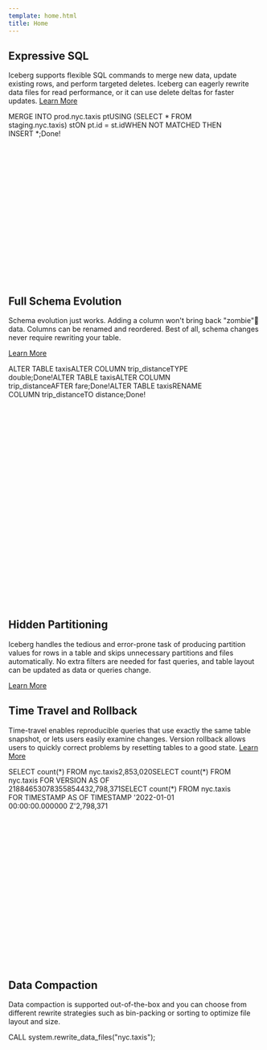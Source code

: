 ```yaml
---
template: home.html
title: Home
---
```


<!--
 - Licensed to the Apache Software Foundation (ASF) under one or more
 - contributor license agreements.  See the NOTICE file distributed with
 - this work for additional information regarding copyright ownership.
 - The ASF licenses this file to You under the Apache License, Version 2.0
 - (the "License"); you may not use this file except in compliance with
 - the License.  You may obtain a copy of the License at
 -
 -   http://www.apache.org/licenses/LICENSE-2.0
 -
 - Unless required by applicable law or agreed to in writing, software
 - distributed under the License is distributed on an "AS IS" BASIS,
 - WITHOUT WARRANTIES OR CONDITIONS OF ANY KIND, either express or implied.
 - See the License for the specific language governing permissions and
 - limitations under the License.
 -->
<link href="https://cdn.jsdelivr.net/gh/apache/iceberg-docs@main/iceberg-theme/static/css/termynal.css" rel="stylesheet">
<style>
section#intro {
    display: block;
    max-width: 100%;
    margin: 0;
    padding: 0;
}

.intro-header {
background: url(assets/images/intro-bg.webp) no-repeat center center;
background-size: cover;
}
</style>

<section id="intro">
   <div class="intro-header">
   </div>
</section>



## Expressive SQL

Iceberg supports flexible SQL commands to merge new data, update existing rows, and perform targeted deletes. Iceberg can eagerly rewrite data files for read performance, or it can use delete deltas for faster updates.
[Learn More]('https://iceberg.apache.org/docs/latest/spark-writes/')

<div class="termynal-container">
<div id="termynal-expressive-sql" data-termynal="" data-ty-startdelay="2000" data-ty-typedelay="20" data-ty-linedelay="500" style="width: 445px; min-height: 333.344px;"><span data-ty="input" data-ty-prompt="sql&gt;">MERGE INTO prod.nyc.taxis pt</span><span data-ty="input" data-ty-prompt="">USING (SELECT * FROM staging.nyc.taxis) st</span><span data-ty="input" data-ty-prompt="">ON pt.id = st.id</span><span data-ty="input" data-ty-prompt="">WHEN NOT MATCHED THEN INSERT *;</span><span data-ty="">Done!</span><span data-ty="input" data-ty-prompt="sql&gt;"></span>
</div>
</div>

## Full Schema Evolution

Schema evolution just works. Adding a column won't bring back "zombie"🧟 data. Columns can be renamed and reordered. Best of all, schema changes never require rewriting your table.

[Learn More]('https://iceberg.apache.org/docs/latest/evolution/')

<div class="termynal-container">
<div id="termynal" data-termynal="" data-ty-startdelay="4000" data-ty-typedelay="20" data-ty-linedelay="500" style="width: 445px; min-height: 474.516px;"><span data-ty="input" data-ty-prompt="sql&gt;">ALTER TABLE taxis</span><span data-ty="input" data-ty-prompt="">ALTER COLUMN trip_distance</span><span data-ty="input" data-ty-prompt="" data-ty-delay="2500">TYPE double;</span><span data-ty="">Done!</span><span data-ty="input" data-ty-prompt="sql&gt;">ALTER TABLE taxis</span><span data-ty="input" data-ty-prompt="">ALTER COLUMN trip_distance</span><span data-ty="input" data-ty-prompt="">AFTER fare;</span><span data-ty="">Done!</span><span data-ty="input" data-ty-prompt="sql&gt;">ALTER TABLE taxis</span><span data-ty="input" data-ty-prompt="">RENAME COLUMN trip_distance</span><span data-ty="input" data-ty-prompt="">TO distance;</span><span data-ty="">Done!</span>
</div>
</div>

## Hidden Partitioning

Iceberg handles the tedious and error-prone task of producing partition values for rows in a table and skips unnecessary partitions and files automatically. No extra filters are needed for fast queries, and table layout can be updated as data or queries change.

[Learn More]('https://iceberg.apache.org/docs/latest/partitioning/#icebergs-hidden-partitioning')

<div class="termynal-container">
<div>
  <script src="https://unpkg.com/@lottiefiles/lottie-player@latest/dist/lottie-player.js"></script>
  <lottie-player src="https://iceberg.apache.org/lottie/hidden-partitioning-animation.json" background="transparent" speed="0.5" style="width: 600px; height: 400px;" loop="" autoplay="">
</div>
</div>

## Time Travel and Rollback

Time-travel enables reproducible queries that use exactly the same table snapshot, or lets users easily examine changes. Version rollback allows users to quickly correct problems by resetting tables to a good state.
[Learn More]('https://iceberg.apache.org/docs/latest/spark-queries/#time-travel')

<div class="termynal-container">
<div id="termynal-time-travel" data-termynal="" data-ty-startdelay="6000" data-ty-typedelay="20" data-ty-linedelay="500" style="width: 445px; min-height: 390.516px;"><span data-ty="input" data-ty-prompt="sql&gt;">SELECT count(*) FROM nyc.taxis</span><span data-ty="">2,853,020</span><span data-ty="input" data-ty-prompt="sql&gt;">SELECT count(*) FROM nyc.taxis FOR VERSION AS OF 2188465307835585443</span><span data-ty="">2,798,371</span><span data-ty="input" data-ty-prompt="sql&gt;">SELECT count(*) FROM nyc.taxis FOR TIMESTAMP AS OF TIMESTAMP '2022-01-01 00:00:00.000000 Z'</span><span data-ty="">2,798,371</span>
</div>
</div>

## Data Compaction

Data compaction is supported out-of-the-box and you can choose from different rewrite strategies such as bin-packing or sorting to optimize file layout and size.

<div class="termynal-container">
<div id="termynal-data-compaction" data-termynal="" data-ty-startdelay="8000" data-ty-typedelay="20" data-ty-linedelay="500" style="width: 445px; min-height: 192.172px;"><span data-ty="input" data-ty-prompt="sql&gt;">CALL system.rewrite_data_files("nyc.taxis");</span>
</div>
</div>

  <script src="https://cdn.jsdelivr.net/gh/apache/iceberg-docs@main/iceberg-theme/static/js/termynal.js" data-termynal-container="#termynal|#termynal-data-compaction|#termynal-expressive-sql|#termynal-time-travel"></script>
